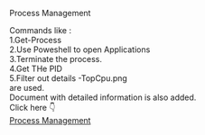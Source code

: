 Process Management 

Commands like :<br />
1.Get-Process<br />
2.Use Poweshell to open Applications<br />
3.Terminate the process.<br />
4.Get THe PID <br />
5.Filter out details -TopCpu.png <br />
are used. <br />
Document with detailed information is also added. 
<br /> Click here 👇 <br />
[Process Management](https://github.com/gunjan1831/Gunjan-Module1/blob/main/Operating-System/Assignment1/WEEK5.docx)
